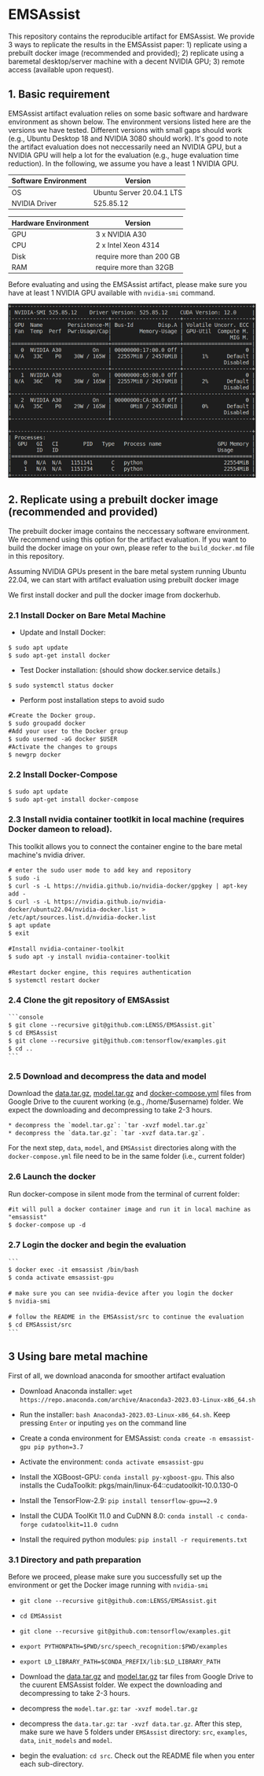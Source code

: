 # EMSAssist

This repository contains the reproducible artifact for EMSAssist. We provide 3 ways to replicate the results in the EMSAssist paper: 1) replicate using a prebuilt docker image (recommended and provided); 2) replicate using a baremetal desktop/server machine with a decent NVIDIA GPU; 3) remote access (available upon request).

## 1. Basic requirement

EMSAssist artifact evaluation relies on some basic software and hardware environment as shown below. The environment versions listed here are the versions we have tested. Different versions with small gaps should work (e.g., Ubuntu Desktop 18 and NVIDIA 3080 should work). It's good to note the artifact evaluation does not neccessarily need an NVIDIA GPU, but a NVIDIA GPU will help a lot for the evaluation (e.g., huge evaluation time reduction). In the following, we assume you have a least 1 NVIDIA GPU.

| Software Environment  | Version |
| ------------- | ------------- |
| OS  | Ubuntu Server 20.04.1 LTS |
| NVIDIA Driver  | 525.85.12  |

| Hardware Environment  | Version |
| ------------- | ------------- |
| GPU  | 3 x NVIDIA A30   |
| CPU | 2 x Intel Xeon 4314 |
| Disk | require more than 200 GB |
| RAM | require more than 32GB |

Before evaluating and using the EMSAssist artifact, please make sure you have at least 1 NVIDIA GPU available with `nvidia-smi` command.

![nvidia-gpu](./nvidia-smi.png)


## 2. Replicate using a prebuilt docker image (recommended and provided)

The prebuilt docker image contains the neccessary software environment. We recommend using this option for the artifact evaluation. If you want to build the docker image on your own, please refer to the `build_docker.md` file in this repository.

Assuming NVIDIA GPUs present in the bare metal system running Ubuntu 22.04, we can start with artifact evaluation using prebuilt docker image

We first install docker and pull the docker image from dockerhub.

### 2.1 Install Docker on Bare Metal Machine

* Update and Install Docker:
```console
$ sudo apt update
$ sudo apt-get install docker
```

* Test Docker installation: (should show docker.service details.)
```console 
$ sudo systemctl status docker 
```
	
* Perform post installation steps to avoid sudo
```console
#Create the Docker group.
$ sudo groupadd docker
#Add your user to the Docker group
$ sudo usermod -aG docker $USER
#Activate the changes to groups
$ newgrp docker
```
### 2.2 Install Docker-Compose

```console
$ sudo apt update
$ sudo apt-get install docker-compose 
```

### 2.3 Install nvidia container tootlkit in local machine (requires Docker dameon to reload).

This toolkit allows you to connect the container engine to the bare metal machine's nvidia driver.

```console
# enter the sudo user mode to add key and repository 
$ sudo -i
$ curl -s -L https://nvidia.github.io/nvidia-docker/gpgkey | apt-key add -
$ curl -s -L https://nvidia.github.io/nvidia-docker/ubuntu22.04/nvidia-docker.list > /etc/apt/sources.list.d/nvidia-docker.list
$ apt update
$ exit

#Install nvidia-container-toolkit
$ sudo apt -y install nvidia-container-toolkit

#Restart docker engine, this requires authentication
$ systemctl restart docker
```

### 2.4 Clone the git repository of EMSAssist

	```console
	$ git clone --recursive git@github.com:LENSS/EMSAssist.git`
	$ cd EMSAssist
	$ git clone --recursive git@github.com:tensorflow/examples.git
    $ cd ..
	```

### 2.5 Download and decompress the data and model

Download the [data.tar.gz](https://drive.google.com/file/d/1Li-oA6ZfuHx2EbqGWbhK-sZvwgnHVJs9/view?usp=share_link), [model.tar.gz](https://drive.google.com/file/d/12LOuUl__T-oVMBQRLd8p7m27AiepQrSR/view?usp=share_link) and [docker-compose.yml](https://drive.google.com/file/d/12LOuUl__T-oVMBQRLd8p7m27AiepQrSR/view?usp=share_link) files from Google Drive to the cuurent working (e.g., /home/$username) folder. We expect the downloading and decompressing to take 2-3 hours.

    * decompress the `model.tar.gz`: `tar -xvzf model.tar.gz`
    * decompress the `data.tar.gz`: `tar -xvzf data.tar.gz`. 

For the next step, `data`, `model`, and `EMSAssist` directories along with the `docker-compose.yml` file need to be in the same folder (i.e., current folder)

### 2.6 Launch the docker

Run docker-compose in silent mode from the terminal of current folder:
	
    #it will pull a docker container image and run it in local machine as "emsassist"
    $ docker-compose up -d

### 2.7 Login the docker and begin the evaluation

	```
    $ docker exec -it emsassist /bin/bash
    $ conda activate emsassist-gpu

    # make sure you can see nvidia-device after you login the docker
	$ nvidia-smi

    # follow the README in the EMSAssist/src to continue the evaluation
    $ cd EMSAssist/src
    ```

## 3  Using bare metal machine 
First of all, we download anaconda for smoother artifact evaluation

* Download Anaconda installer: `wget https://repo.anaconda.com/archive/Anaconda3-2023.03-Linux-x86_64.sh`

* Run the installer: `bash Anaconda3-2023.03-Linux-x86_64.sh`. Keep pressing `Enter` or inputing `yes` on the command line

* Create a conda environment for EMSAssist: `conda create -n emsassist-gpu pip python=3.7`

* Activate the environment: `conda activate emsassist-gpu`

* Install the XGBoost-GPU: `conda install py-xgboost-gpu`. This also installs the CudaToolkit: pkgs/main/linux-64::cudatoolkit-10.0.130-0 

* Install the TensorFlow-2.9: `pip install tensorflow-gpu==2.9`

* Install the CUDA ToolKit 11.0 and CuDNN 8.0: `conda install -c conda-forge cudatoolkit=11.0 cudnn`

* Install the required python modules: `pip install -r requirements.txt`

### 3.1 Directory and path preparation

Before we proceed, please make sure you successfully set up the environment or get the Docker image running with `nvidia-smi`

* `git clone --recursive git@github.com:LENSS/EMSAssist.git`

* `cd EMSAssist`

* `git clone --recursive git@github.com:tensorflow/examples.git`

* `export PYTHONPATH=$PWD/src/speech_recognition:$PWD/examples`

* `export LD_LIBRARY_PATH=$CONDA_PREFIX/lib:$LD_LIBRARY_PATH`

* Download the [data.tar.gz](https://drive.google.com/file/d/1Li-oA6ZfuHx2EbqGWbhK-sZvwgnHVJs9/view?usp=share_link) and [model.tar.gz](https://drive.google.com/file/d/12LOuUl__T-oVMBQRLd8p7m27AiepQrSR/view?usp=share_link) tar files from Google Drive to the cuurent EMSAssist folder. We expect the downloading and decompressing to take 2-3 hours.

* decompress the `model.tar.gz`: `tar -xvzf model.tar.gz`

* decompress the `data.tar.gz`: `tar -xvzf data.tar.gz`. After this step, make sure we have 5 folders under `EMSAssist` directory: `src`, `examples`, `data`, `init_models` and `model`.

* begin the evaluation: `cd src`. Check out the README file when you enter each sub-directory.


<!-- we create and activate a conda environment with tensorflow-gpu: `conda activate tf-gpu` -->



<!-- ```
conda create -n xgb-gpu
conda activate xgb-gpu
conda install python=3.7
conda install py-xgboost-gpu
pip install tensorflow-gpu==2.9
```

`conda install -c conda-forge py-xgboost-gpu`

`mv /home/liuyi/anaconda3/lib/libstdc++.so.6.0.29 /home/liuyi/anaconda3/lib/libstdc++.so.6.0.29.old`

`ln -s /home/liuyi/anaconda3/envs/tf-gpu/lib/libstdc++.so.6.0.30 /home/liuyi/anaconda3/lib/libstdc++.so.6.0.29` -->
